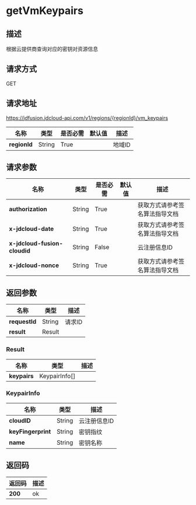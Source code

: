 # getVmKeypairs


## 描述
根据云提供商查询对应的密钥对资源信息

## 请求方式
GET

## 请求地址
https://jdfusion.jdcloud-api.com/v1/regions/{regionId}/vm_keypairs

|名称|类型|是否必需|默认值|描述|
|---|---|---|---|---|
|**regionId**|String|True| |地域ID|

## 请求参数
|名称|类型|是否必需|默认值|描述|
|---|---|---|---|---|
|**authorization**|String|True| |获取方式请参考签名算法指导文档|
|**x-jdcloud-date**|String|True| |获取方式请参考签名算法指导文档|
|**x-jdcloud-fusion-cloudid**|String|False| |云注册信息ID|
|**x-jdcloud-nonce**|String|True| |获取方式请参考签名算法指导文档|


## 返回参数
|名称|类型|描述|
|---|---|---|
|**requestId**|String|请求ID|
|**result**|Result| |

### Result
|名称|类型|描述|
|---|---|---|
|**keypairs**|KeypairInfo[]| |
### KeypairInfo
|名称|类型|描述|
|---|---|---|
|**cloudID**|String|云注册信息ID|
|**keyFingerprint**|String|密钥指纹|
|**name**|String|密钥名称|

## 返回码
|返回码|描述|
|---|---|
|**200**|ok|
